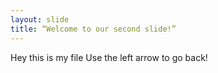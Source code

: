 ```yaml
---
layout: slide
title: “Welcome to our second slide!”
---
```

Hey this is my file
Use the left arrow to go back!

